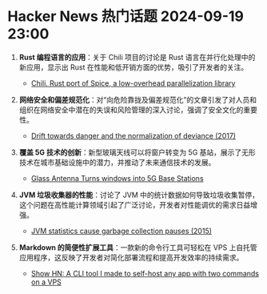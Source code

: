 # Hacker News 热门话题 2024-09-19 23:00

1. **Rust 编程语言的应用**：关于 Chili 项目的讨论是 Rust 语言在并行化处理中的新应用，显示出 Rust 在性能和低开销方面的优势，吸引了开发者的关注。
   - [Chili. Rust port of Spice, a low-overhead parallelization library](https://github.com/dragostis/chili)

2. **网络安全和偏差规范化**：对“向危险靠拢及偏差规范化”的文章引发了对人员和组织在网络安全中潜在的失误和风险管理的深入讨论，强调了安全文化的重要性。
   - [Drift towards danger and the normalization of deviance (2017)](https://risk-engineering.org/concept/Rasmussen-practical-drift)

3. **覆盖 5G 技术的创新**：新型玻璃天线可以将窗户转变为 5G 基站，展示了无形技术在城市基础设施中的潜力，并推动了未来通信技术的发展。
   - [Glass Antenna Turns windows into 5G Base Stations](https://spectrum.ieee.org/5g-antenna-transparent-window)

4. **JVM 垃圾收集器的性能**：讨论了 JVM 中的统计数据如何导致垃圾收集暂停，这个问题在高性能计算领域引起了广泛讨论，开发者对性能调优的需求日益增强。
   - [JVM statistics cause garbage collection pauses (2015)](https://www.evanjones.ca/jvm-mmap-pause.html)

5. **Markdown 的简便性扩展工具**：一款新的命令行工具可轻松在 VPS 上自托管应用程序，这反映了开发者对简化部署流程和提高开发效率的持续需求。
   - [Show HN: A CLI tool I made to self-host any app with two commands on a VPS](https://github.com/MightyMoud/sidekick)